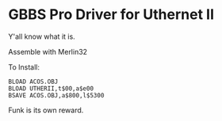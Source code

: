 # GBBS Pro Driver for Uthernet II

Y'all know what it is.

Assemble with Merlin32

To Install:

```
BLOAD ACOS.OBJ
BLOAD UTHERII,t$00,a$e00
BSAVE ACOS.OBJ,a$800,l$5300
```

Funk is its own reward.

